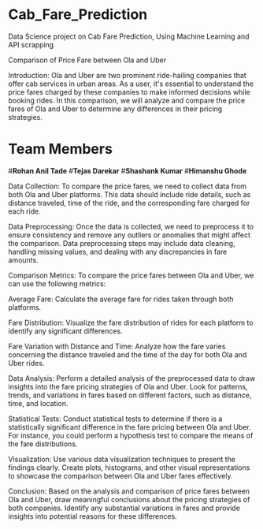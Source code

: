 # Cab_Fare_Prediction

Data Science project on Cab Fare Prediction,
Using Machine Learning and API scrapping

Comparison of Price Fare between Ola and Uber

Introduction:
Ola and Uber are two prominent ride-hailing companies that offer cab services in urban areas. As a user, it's essential to understand the price fares charged by these companies to make informed decisions while booking rides. In this comparison, we will analyze and compare the price fares of Ola and Uber to determine any differences in their pricing strategies.

# **Team Members**
#**Rohan Anil Tade**
#**Tejas Darekar**
#**Shashank Kumar**
#**Himanshu Ghode**

Data Collection:
To compare the price fares, we need to collect data from both Ola and Uber platforms. This data should include ride details, such as distance traveled, time of the ride, and the corresponding fare charged for each ride.

Data Preprocessing:
Once the data is collected, we need to preprocess it to ensure consistency and remove any outliers or anomalies that might affect the comparison. Data preprocessing steps may include data cleaning, handling missing values, and dealing with any discrepancies in fare amounts.

Comparison Metrics:
To compare the price fares between Ola and Uber, we can use the following metrics:

Average Fare: Calculate the average fare for rides taken through both platforms.

Fare Distribution: Visualize the fare distribution of rides for each platform to identify any significant differences.

Fare Variation with Distance and Time: Analyze how the fare varies concerning the distance traveled and the time of the day for both Ola and Uber rides.

Data Analysis:
Perform a detailed analysis of the preprocessed data to draw insights into the fare pricing strategies of Ola and Uber. Look for patterns, trends, and variations in fares based on different factors, such as distance, time, and location.

Statistical Tests:
Conduct statistical tests to determine if there is a statistically significant difference in the fare pricing between Ola and Uber. For instance, you could perform a hypothesis test to compare the means of the fare distributions.

Visualization:
Use various data visualization techniques to present the findings clearly. Create plots, histograms, and other visual representations to showcase the comparison between Ola and Uber fares effectively.

Conclusion:
Based on the analysis and comparison of price fares between Ola and Uber, draw meaningful conclusions about the pricing strategies of both companies. Identify any substantial variations in fares and provide insights into potential reasons for these differences.
